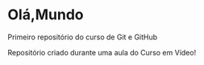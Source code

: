 # Olá,Mundo
 Primeiro repositório do curso de Git e GitHub

 Repositório criado durante uma aula do Curso em Vídeo!
